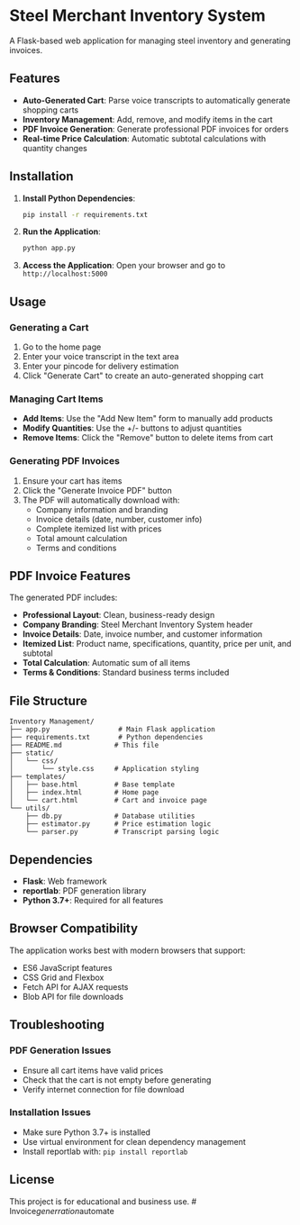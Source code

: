 # Steel Merchant Inventory System

A Flask-based web application for managing steel inventory and generating invoices.

## Features

- **Auto-Generated Cart**: Parse voice transcripts to automatically generate shopping carts
- **Inventory Management**: Add, remove, and modify items in the cart
- **PDF Invoice Generation**: Generate professional PDF invoices for orders
- **Real-time Price Calculation**: Automatic subtotal calculations with quantity changes

## Installation

1. **Install Python Dependencies**:
   ```bash
   pip install -r requirements.txt
   ```

2. **Run the Application**:
   ```bash
   python app.py
   ```

3. **Access the Application**:
   Open your browser and go to `http://localhost:5000`

## Usage

### Generating a Cart
1. Go to the home page
2. Enter your voice transcript in the text area
3. Enter your pincode for delivery estimation
4. Click "Generate Cart" to create an auto-generated shopping cart

### Managing Cart Items
- **Add Items**: Use the "Add New Item" form to manually add products
- **Modify Quantities**: Use the +/- buttons to adjust quantities
- **Remove Items**: Click the "Remove" button to delete items from cart

### Generating PDF Invoices
1. Ensure your cart has items
2. Click the "Generate Invoice PDF" button
3. The PDF will automatically download with:
   - Company information and branding
   - Invoice details (date, number, customer info)
   - Complete itemized list with prices
   - Total amount calculation
   - Terms and conditions

## PDF Invoice Features

The generated PDF includes:
- **Professional Layout**: Clean, business-ready design
- **Company Branding**: Steel Merchant Inventory System header
- **Invoice Details**: Date, invoice number, and customer information
- **Itemized List**: Product name, specifications, quantity, price per unit, and subtotal
- **Total Calculation**: Automatic sum of all items
- **Terms & Conditions**: Standard business terms included

## File Structure

```
Inventory Management/
├── app.py                 # Main Flask application
├── requirements.txt       # Python dependencies
├── README.md             # This file
├── static/
│   └── css/
│       └── style.css     # Application styling
├── templates/
│   ├── base.html         # Base template
│   ├── index.html        # Home page
│   └── cart.html         # Cart and invoice page
└── utils/
    ├── db.py             # Database utilities
    ├── estimator.py      # Price estimation logic
    └── parser.py         # Transcript parsing logic
```

## Dependencies

- **Flask**: Web framework
- **reportlab**: PDF generation library
- **Python 3.7+**: Required for all features

## Browser Compatibility

The application works best with modern browsers that support:
- ES6 JavaScript features
- CSS Grid and Flexbox
- Fetch API for AJAX requests
- Blob API for file downloads

## Troubleshooting

### PDF Generation Issues
- Ensure all cart items have valid prices
- Check that the cart is not empty before generating
- Verify internet connection for file download

### Installation Issues
- Make sure Python 3.7+ is installed
- Use virtual environment for clean dependency management
- Install reportlab with: `pip install reportlab`

## License

This project is for educational and business use. #   I n v o i c e _ g e n e r r a t i o n _ a u t o m a t e  
 